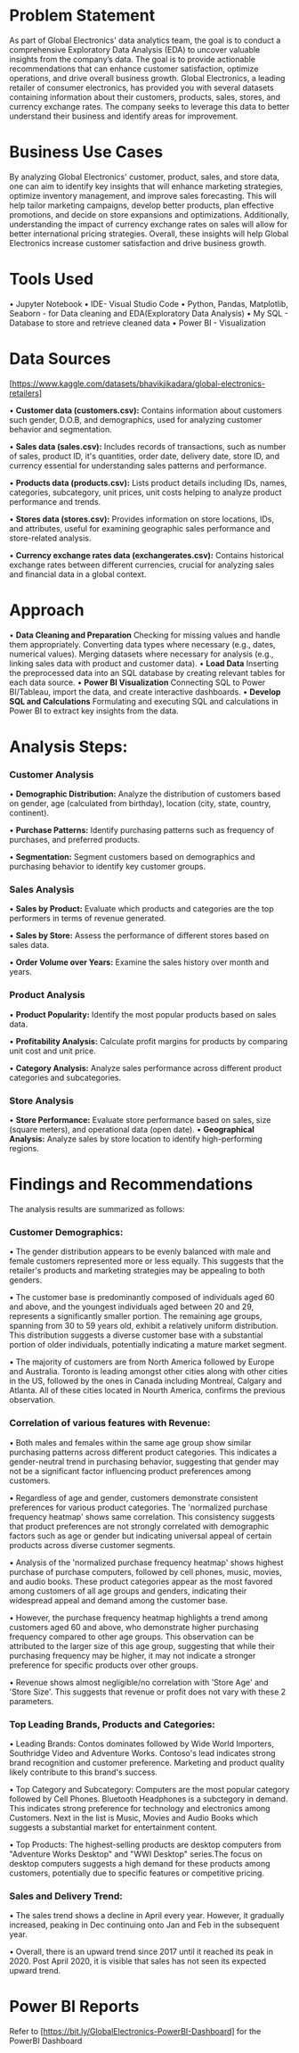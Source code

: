 # Problem Statement
As part of Global Electronics' data analytics team, the goal is to conduct a comprehensive Exploratory Data Analysis (EDA) to uncover valuable insights from the company’s data. The goal is to provide actionable recommendations that can enhance customer satisfaction, optimize operations, and drive overall business growth. Global Electronics, a leading retailer of consumer electronics, has provided you with several datasets containing information about their customers, products, sales, stores, and currency exchange rates. The company seeks to leverage this data to better understand their business and identify areas for improvement.

# Business Use Cases
By analyzing Global Electronics' customer, product, sales, and store data, one can aim to identify key insights that will enhance marketing strategies, optimize inventory management, and improve sales forecasting. This will help tailor marketing campaigns, develop better products, plan effective promotions, and decide on store expansions and optimizations. Additionally, understanding the impact of currency exchange rates on sales will allow for better international pricing strategies. Overall, these insights will help Global Electronics increase customer satisfaction and drive business growth.

# Tools Used
  • Jupyter Notebook
  • IDE- Visual Studio Code
  • Python, Pandas, Matplotlib, Seaborn - for Data cleaning and EDA(Exploratory Data Analysis)
  • My SQL - Database to store and retrieve cleaned data
  • Power BI - Visualization

# Data Sources
  [https://www.kaggle.com/datasets/bhavikjikadara/global-electronics-retailers]

  • **Customer data (customers.csv):** Contains information about customers such gender, D.O.B, and demographics, used for analyzing customer behavior and segmentation.
  
  • **Sales data (sales.csv):** Includes records of transactions, such as number of sales, product ID, it's quantities, order date, delivery date, store ID, and currency essential for understanding sales patterns and performance.
  
  • **Products data (products.csv):** Lists product details including IDs, names, categories, subcategory, unit prices, unit costs helping to analyze product performance and trends.
  
  • **Stores data (stores.csv):** Provides information on store locations, IDs, and attributes, useful for examining geographic sales performance and store-related analysis.
  
  • **Currency exchange rates data (exchangerates.csv):** Contains historical exchange rates between different currencies, crucial for analyzing sales and financial data in a global context.

# Approach
  • **Data Cleaning and Preparation**
    Checking for missing values and handle them appropriately. Converting data types where necessary (e.g., dates, numerical values). Merging datasets where necessary for analysis (e.g., linking sales data with 
    product and customer data).
 • **Load Data**
   Inserting the preprocessed data into an SQL database by creating relevant tables for each data source.
 • **Power BI Visualization**
   Connecting SQL to Power BI/Tableau, import the data, and create interactive dashboards.
 • **Develop SQL and Calculations**
   Formulating and executing SQL and calculations in Power BI to extract key insights from the data.

# Analysis Steps:
  ### Customer Analysis
  • **Demographic Distribution:** Analyze the distribution of customers based on gender, age (calculated from birthday), location (city, state, country, continent).
  
  • **Purchase Patterns:** Identify purchasing patterns such as frequency of purchases, and preferred products.
  
  • **Segmentation:** Segment customers based on demographics and purchasing behavior to identify key customer groups.

  ### Sales Analysis
  • **Sales by Product:** Evaluate which products and categories are the top performers in terms of revenue generated.
  
  • **Sales by Store:** Assess the performance of different stores based on sales data.
  
  • **Order Volume over Years:** Examine the sales history over month and years.

  ### Product Analysis
  • **Product Popularity:** Identify the most popular products based on sales data.
  
  • **Profitability Analysis:** Calculate profit margins for products by comparing unit cost and unit price.
  
  • **Category Analysis:** Analyze sales performance across different product categories and subcategories.

  ### Store Analysis
  • **Store Performance:** Evaluate store performance based on sales, size (square meters), and operational data (open date).
  • **Geographical Analysis:** Analyze sales by store location to identify high-performing regions.
    
# Findings and Recommendations
  The analysis results are summarized as follows:
  ### Customer Demographics:
  • The gender distribution appears to be evenly balanced with male and female customers represented more or less equally. This suggests that the retailer's products and marketing strategies may be appealing to both genders.
  
  • The customer base is predominantly composed of individuals aged 60 and above, and the youngest individuals aged between 20 and 29, represents a significantly smaller portion. The remaining age groups, spanning from 30 to 59 years old, exhibit a relatively uniform distribution. This distribution suggests a diverse customer base with a substantial portion of older individuals, potentially indicating a mature market segment.
  
  • The majority of customers are from North America followed by Europe and Australia. Toronto is leading amongst other cities along with other cities in the US, followed by the ones in Canada including Montreal, Calgary and Atlanta. All of these cities located in Nourth America, confirms the previous observation.

  ### Correlation of various features with Revenue:
  • Both males and females within the same age group show similar purchasing patterns across different product categories. This indicates a gender-neutral trend in purchasing behavior, suggesting that gender may not be a significant factor influencing product preferences among customers.
  
  • Regardless of age and gender, customers demonstrate consistent preferences for various product categories. The 'normalized purchase frequency heatmap' shows same correlation. This consistency suggests that product preferences are not strongly correlated with demographic factors such as age or gender but indicating universal appeal of certain products across diverse customer segments.
  
  • Analysis of the 'normalized purchase frequency heatmap' shows highest purchase of purchase computers, followed by cell phones, music, movies, and audio books. These product categories appear as the most favored among customers of all age groups and genders, indicating their widespread appeal and demand among the customer base.
  
  • However, the purchase frequency heatmap highlights a trend among customers aged 60 and above, who demonstrate higher purchasing frequency compared to other age groups. This observation can be attributed to the larger size of this age group, suggesting that while their purchasing frequency may be higher, it may not indicate a stronger preference for specific products over other groups.
  
  • Revenue shows almost negligible/no correlation with 'Store Age' and 'Store Size'. This suggests that revenue or profit does not vary with these 2 parameters.

  ### Top Leading Brands, Products and Categories:
  • Leading Brands: Contos dominates followed by Wide World Importers, Southridge Video and Adventure Works. Contoso's lead indicates strong brand recognition and customer preference. Marketing and product quality likely contribute to this brand's success.
  
  • Top Category and Subcategory: Computers are the most popular category followed by Cell Phones. Bluetooth Headphones is a subctegory in demand. This indicates strong preference for technology and electronics among Customers. Next in the list is Music, Movies and Audio Books which suggests a substantial market for entertainment content.
  
  • Top Products: The highest-selling products are desktop computers from "Adventure Works Desktop" and "WWI Desktop" series.The focus on desktop computers suggests a high demand for these products among customers, potentially due to specific features or competitive pricing.
  
  ### Sales and Delivery Trend:
  • The sales trend shows a decline in April every year. However, it gradually increased, peaking in Dec continuing onto Jan and Feb in the subsequent year.
  
  • Overall, there is an upward trend since 2017 until it reached its peak in 2020. Post April 2020, it is visible that sales has not seen its expected upward trend.
  
# Power BI Reports
  Refer to [https://bit.ly/GlobalElectronics-PowerBI-Dashboard] for the PowerBI Dashboard
